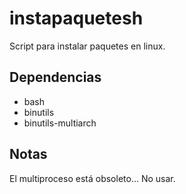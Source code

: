# instapaquetesh
Script para instalar paquetes en linux.

## Dependencias

 - bash
 - binutils
 - binutils-multiarch

## Notas

El multiproceso está obsoleto... No usar.
